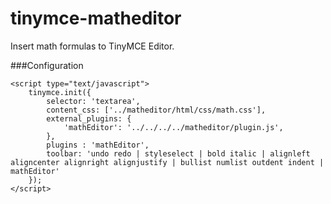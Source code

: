 # tinymce-matheditor
Insert math formulas to TinyMCE Editor.

###Configuration
```
<script type="text/javascript">
	tinymce.init({
		selector: 'textarea',
		content_css: ['../matheditor/html/css/math.css'],
		external_plugins: {
			'mathEditor': '../../../../matheditor/plugin.js',
		},
		plugins : 'mathEditor',
		toolbar: 'undo redo | styleselect | bold italic | alignleft aligncenter alignright alignjustify | bullist numlist outdent indent | mathEditor'
	});
</script>	
```